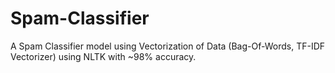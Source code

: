 # Spam-Classifier
A Spam Classifier model using Vectorization of Data (Bag-Of-Words, TF-IDF Vectorizer) using NLTK with ~98% accuracy.
